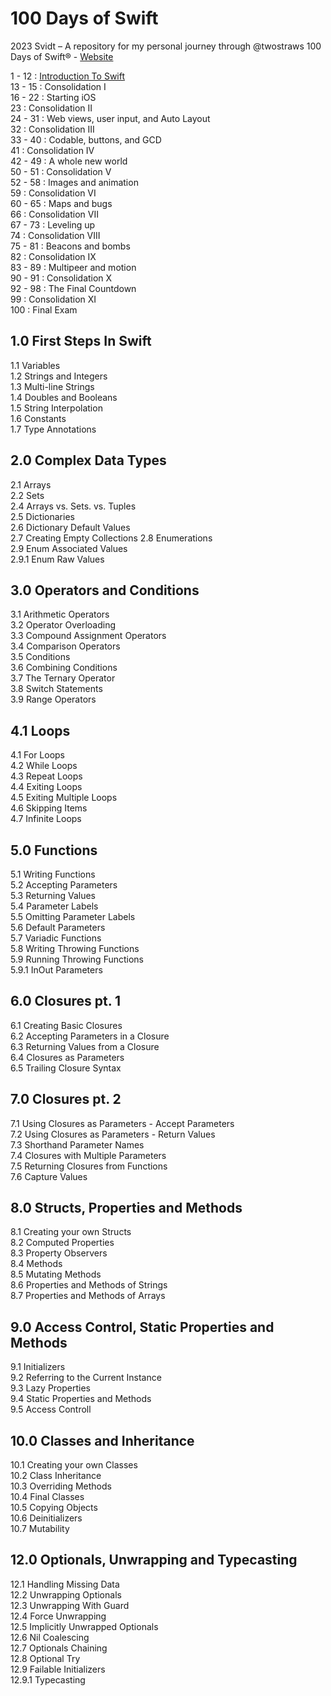 # 100 Days of Swift
2023 Svidt – 
A repository for my personal journey through @twostraws 100 Days of Swift® - 
[Website](https://www.hackingwithswift.com/100)

1 - 12 : [Introduction To Swift](/1-12%20Introduction%20to%20Swift/)  
13 - 15 : Consolidation I  
16 - 22 : Starting iOS  
23 : Consolidation II  
24 - 31 : Web views, user input, and Auto Layout  
32 : Consolidation III  
33 - 40 : Codable, buttons, and GCD  
41 : Consolidation IV  
42 - 49 : A whole new world  
50 - 51 : Consolidation V  
52 - 58 : Images and animation  
59 : Consolidation VI  
60 - 65 : Maps and bugs  
66 : Consolidation VII  
67 - 73 : Leveling up  
74 : Consolidation VIII  
75 - 81 : Beacons and bombs  
82 : Consolidation IX  
83 - 89 : Multipeer and motion  
90 - 91 : Consolidation X  
92 - 98 : The Final Countdown  
99 : Consolidation XI  
100 : Final Exam  

## 1.0 First Steps In Swift
1.1 Variables  
1.2 Strings and Integers  
1.3 Multi-line Strings  
1.4 Doubles and Booleans  
1.5 String Interpolation  
1.6 Constants  
1.7 Type Annotations  

## 2.0 Complex Data Types  
2.1 Arrays  
2.2 Sets  
2.4 Arrays vs. Sets. vs. Tuples  
2.5 Dictionaries  
2.6 Dictionary Default Values  
2.7 Creating Empty Collections
2.8 Enumerations  
2.9 Enum Associated Values  
2.9.1 Enum Raw Values  

## 3.0 Operators and Conditions
3.1 Arithmetic Operators  
3.2 Operator Overloading  
3.3 Compound Assignment Operators  
3.4 Comparison Operators  
3.5 Conditions  
3.6 Combining Conditions  
3.7 The Ternary Operator  
3.8 Switch Statements  
3.9 Range Operators  

## 4.1 Loops
4.1 For Loops  
4.2 While Loops  
4.3 Repeat Loops  
4.4 Exiting Loops  
4.5 Exiting Multiple Loops  
4.6 Skipping Items  
4.7 Infinite Loops  

## 5.0 Functions
5.1 Writing Functions  
5.2 Accepting Parameters  
5.3 Returning Values  
5.4 Parameter Labels  
5.5 Omitting Parameter Labels  
5.6 Default Parameters  
5.7 Variadic Functions  
5.8 Writing Throwing Functions  
5.9 Running Throwing Functions  
5.9.1 InOut Parameters  

## 6.0 Closures pt. 1
6.1 Creating Basic Closures  
6.2 Accepting Parameters in a Closure  
6.3 Returning Values from a Closure  
6.4 Closures as Parameters  
6.5 Trailing Closure Syntax  

## 7.0 Closures pt. 2
7.1 Using Closures as Parameters - Accept Parameters  
7.2 Using Closures as Parameters - Return Values  
7.3 Shorthand Parameter Names  
7.4 Closures with Multiple Parameters  
7.5 Returning Closures from Functions  
7.6 Capture Values  

## 8.0 Structs, Properties and Methods
8.1 Creating your own Structs  
8.2 Computed Properties  
8.3 Property Observers  
8.4 Methods  
8.5 Mutating Methods  
8.6 Properties and Methods of Strings  
8.7 Properties and Methods of Arrays  

## 9.0 Access Control, Static Properties and Methods
9.1 Initializers  
9.2 Referring to the Current Instance  
9.3 Lazy Properties  
9.4 Static Properties and Methods  
9.5 Access Controll  

## 10.0 Classes and Inheritance
10.1 Creating your own Classes  
10.2 Class Inheritance  
10.3 Overriding Methods  
10.4 Final Classes  
10.5 Copying Objects  
10.6 Deinitializers  
10.7 Mutability  

## 12.0 Optionals, Unwrapping and Typecasting
12.1 Handling Missing Data  
12.2 Unwrapping Optionals  
12.3 Unwrapping With Guard  
12.4 Force Unwrapping  
12.5 Implicitly Unwrapped Optionals  
12.6 Nil Coalescing  
12.7 Optionals Chaining  
12.8 Optional Try  
12.9 Failable Initializers  
12.9.1 Typecasting  
